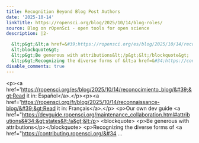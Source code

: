 ```yaml
---
title: Recognition Beyond Blog Post Authors
date: '2025-10-14'
linkTitle: https://ropensci.org/blog/2025/10/14/blog-roles/
source: Blog on rOpenSci - open tools for open science
description: |2-

  &lt;p&gt;&lt;a href=&#39;https://ropensci.org/es/blog/2025/10/14/reconocimiento_blog/&#39;&gt;Read it in: Español&lt;/a&gt;.&lt;/p&gt;&lt;p&gt;&lt;a href=&#39;https://ropensci.org/fr/blog/2025/10/14/reconnaissance-blog/&#39;&gt;Read it in: Français&lt;/a&gt;.&lt;/p&gt; &lt;p&gt;Our own dev guide &lt;a href=&#34;https://devguide.ropensci.org/maintenance_collaboration.html#attributions&#34;&gt;states&lt;/a&gt;&lt;/p&gt;
  &lt;blockquote&gt;
  &lt;p&gt;Be generous with attributions&lt;/p&gt;&lt;/blockquote&gt;
  &lt;p&gt;Recognizing the diverse forms of &lt;a href=&#34;https://contributing.ropensci.org/&#34 ...
disable_comments: true
---
```


&lt;p&gt;&lt;a href=&#39;https://ropensci.org/es/blog/2025/10/14/reconocimiento_blog/&#39;&gt;Read it in: Español&lt;/a&gt;.&lt;/p&gt;&lt;p&gt;&lt;a href=&#39;https://ropensci.org/fr/blog/2025/10/14/reconnaissance-blog/&#39;&gt;Read it in: Français&lt;/a&gt;.&lt;/p&gt; &lt;p&gt;Our own dev guide &lt;a href=&#34;https://devguide.ropensci.org/maintenance_collaboration.html#attributions&#34;&gt;states&lt;/a&gt;&lt;/p&gt;
&lt;blockquote&gt;
&lt;p&gt;Be generous with attributions&lt;/p&gt;&lt;/blockquote&gt;
&lt;p&gt;Recognizing the diverse forms of &lt;a href=&#34;https://contributing.ropensci.org/&#34 ...